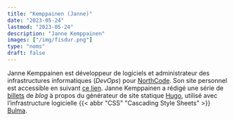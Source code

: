```yaml
---
title: "Kemppainen (Janne)"
date: "2023-05-24"
lastmod: "2023-05-24"
description: "Janne Kemppainen"
images: ["/img/fisdur.png"]
type: "noms"
draft: false
---
```


Janne Kemppainen est développeur de logiciels et administrateur des
infrastructures informatiques (*DevOps*) pour
[NorthCode](https://www.northcode.fi/).
Son site personnel est accessible en suivant
[ce lien](https://pakstech.com/).
Janne Kemppainen a rédigé une série de
[billets](https://pakstech.com/series/blog-with-hugo/)
de *blog* à propos du générateur de site statique
[Hugo](https://gohugo.io/),
utilisé avec l’infrastructure logicielle
{{< abbr "CSS" "Cascading Style Sheets" >}}
[Bulma](https://bulma.io/).
